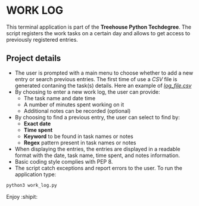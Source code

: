 # WORK LOG
This terminal application is part of the **Treehouse Python Techdegree**. The script registers the work tasks on a certain day and allows to get access to previously registered entries. 
## Project details
* The user is prompted with a main menu to choose whether to add a new entry or search previous entries. The first time of use a *CSV* file is generated contaning the task(s) details. Here an example of *[log_file.csv](https://github.com/AaronMillOro/TH_Project3_Work_log/log_file.csv)*
* By choosing to enter a new work log, the user can provide:
    * The task name and date time
    * A number of minutes spent working on it
    * Additional notes can be recorded (optional)
* By choosing to find a previous entry, the user can select to find by:
    * **Exact date** 
    * **Time spent** 
    * **Keyword** to be found in task names or notes
    * **Regex** pattern present in task names or notes
* When displaying the entries, the entries are displayed in a readable format with the date, task name, time spent, and notes information.
* Basic coding style complies with PEP 8.
* The script catch exceptions and report errors to the user.
To run the application type:
```python
python3 work_log.py
```
Enjoy :shipit:
